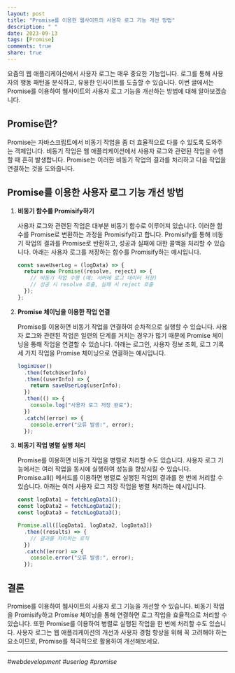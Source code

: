 ```yaml
---
layout: post
title: "Promise를 이용한 웹사이트의 사용자 로그 기능 개선 방법"
description: " "
date: 2023-09-13
tags: [Promise]
comments: true
share: true
---
```


요즘의 웹 애플리케이션에서 사용자 로그는 매우 중요한 기능입니다. 로그를 통해 사용자의 행동 패턴을 분석하고, 유용한 인사이트를 도출할 수 있습니다. 이번 글에서는 Promise를 이용하여 웹사이트의 사용자 로그 기능을 개선하는 방법에 대해 알아보겠습니다.

## Promise란?

Promise는 자바스크립트에서 비동기 작업을 좀 더 효율적으로 다룰 수 있도록 도와주는 객체입니다. 비동기 작업은 웹 애플리케이션에서 사용자 로그와 관련된 작업을 수행할 때 흔히 발생합니다. Promise는 이러한 비동기 작업의 결과를 처리하고 다음 작업을 연결하는 것을 도와줍니다.

## Promise를 이용한 사용자 로그 기능 개선 방법

1. **비동기 함수를 Promisify하기**

   사용자 로그와 관련된 작업은 대부분 비동기 함수로 이루어져 있습니다. 이러한 함수를 Promise로 변환하는 과정을 Promisify라고 합니다. Promisify를 통해 비동기 작업의 결과를 Promise로 반환하고, 성공과 실패에 대한 콜백을 처리할 수 있습니다. 아래는 사용자 로그를 저장하는 함수를 Promisify하는 예시입니다.

   ```javascript
   const saveUserLog = (logData) => {
     return new Promise((resolve, reject) => {
       // 비동기 작업 수행 (예: 서버에 로그 데이터 저장)
       // 성공 시 resolve 호출, 실패 시 reject 호출
     });
   };
   ```

2. **Promise 체이닝을 이용한 작업 연결**

   Promise를 이용하면 비동기 작업을 연결하여 순차적으로 실행할 수 있습니다. 사용자 로그와 관련된 작업은 일련의 단계를 거치는 경우가 많기 때문에 Promise 체이닝을 통해 작업을 연결할 수 있습니다. 아래는 로그인, 사용자 정보 조회, 로그 기록 세 가지 작업을 Promise 체이닝으로 연결하는 예시입니다.

   ```javascript
   loginUser()
     .then(fetchUserInfo)
     .then((userInfo) => {
       return saveUserLog(userInfo);
     })
     .then(() => {
       console.log("사용자 로그 저장 완료");
     })
     .catch((error) => {
       console.error("오류 발생:", error);
     });
   ```

3. **비동기 작업 병렬 실행 처리**

   Promise를 이용하면 비동기 작업을 병렬로 처리할 수도 있습니다. 사용자 로그 기능에서는 여러 작업을 동시에 실행하여 성능을 향상시킬 수 있습니다. Promise.all() 메서드를 이용하면 병렬로 실행된 작업의 결과를 한 번에 처리할 수 있습니다. 아래는 여러 사용자 로그 저장 작업을 병렬 처리하는 예시입니다.

   ```javascript
   const logData1 = fetchLogData1();
   const logData2 = fetchLogData2();
   const logData3 = fetchLogData3();
   
   Promise.all([logData1, logData2, logData3])
     .then((results) => {
       // 결과를 처리하는 로직
     })
     .catch((error) => {
       console.error("오류 발생:", error);
     });
   ```

## 결론

Promise를 이용하여 웹사이트의 사용자 로그 기능을 개선할 수 있습니다. 비동기 작업을 Promisify하고 Promise 체이닝을 통해 연결하면 로그 작업을 효율적으로 처리할 수 있습니다. 또한 Promise를 이용하여 병렬로 실행된 작업을 한 번에 처리할 수도 있습니다. 사용자 로그는 웹 애플리케이션의 개선과 사용자 경험 향상을 위해 꼭 고려해야 하는 요소이므로, Promise를 적극적으로 활용하여 개선해보세요.

---
*#webdevelopment #userlog #promise*